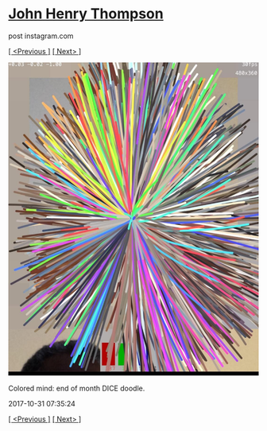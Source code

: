 # [John Henry Thompson](../README.md)
post instagram.com

[[ <Previous ]](2017-10-31-1.md) [[ Next> ]](2017-10-31-3.md)

[![](../media/2017-10-31/Colored-mind-end-of-month-DICE-doodle-1.jpg)](../README.md)

Colored mind: end of month DICE doodle.

2017-10-31 07:35:24

[[ <Previous ]](2017-10-31-1.md) [[ Next> ]](2017-10-31-3.md)
